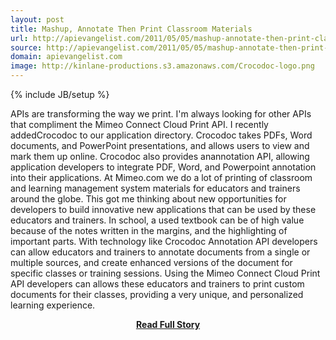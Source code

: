 ```yaml
---
layout: post
title: Mashup, Annotate Then Print Classroom Materials
url: http://apievangelist.com/2011/05/05/mashup-annotate-then-print-classroom-materials/
source: http://apievangelist.com/2011/05/05/mashup-annotate-then-print-classroom-materials/
domain: apievangelist.com
image: http://kinlane-productions.s3.amazonaws.com/Crocodoc-logo.png
---
```

{% include JB/setup %}<p>APIs are transforming the way we print.   I'm always looking for other APIs that compliment the Mimeo Connect Cloud Print API.
I recently addedCrocodoc to our application directory.  Crocodoc takes PDFs, Word documents, and PowerPoint presentations, and allows users to view and mark them up online.
Crocodoc also provides anannotation API,  allowing application developers to integrate PDF, Word, and Powerpoint annotation into their applications.
At Mimeo.com we do a lot of printing of classroom and learning management system materials for educators and trainers around the globe.
This got me thinking about new opportunities for developers to build innovative new applications that can be used by these educators and trainers.
In school, a used textbook can be of high value because of the notes written in the margins, and the highlighting of important parts.
With technology like Crocodoc Annotation API developers can allow educators and trainers to annotate documents from a single or multiple sources, and create enhanced versions of the document for specific classes or training sessions.
Using the Mimeo Connect Cloud Print API developers can allows these educators and trainers to print custom documents for their classes, providing a very unique, and personalized learning experience.</p>
<center><p><a href="http://apievangelist.com/2011/05/05/mashup-annotate-then-print-classroom-materials/" style='padding:25px; font-sze:18px; font-weight: bold;'>Read Full Story</a></p></center>
